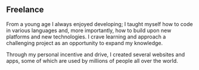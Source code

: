 ## Freelance

From a young age I always enjoyed developing; I taught myself how to code in various languages and, more importantly, how to build upon new platforms and new technologies. I crave learning and approach a challenging project as an opportunity to expand my knowledge.

Through my personal incentive and drive, I created several websites and apps, some of which are used by millions of people all over the world.
